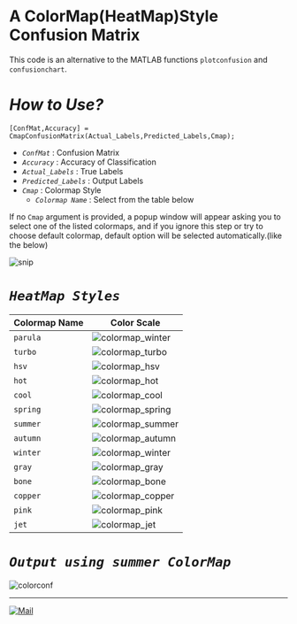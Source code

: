 # A ColorMap(HeatMap)Style Confusion Matrix

This code is an alternative to the MATLAB functions `plotconfusion` and `confusionchart`.


# *How to Use?*
```code
[ConfMat,Accuracy] = CmapConfusionMatrix(Actual_Labels,Predicted_Labels,Cmap);   
```
* *`ConfMat`*   : Confusion Matrix
* *`Accuracy`*  : Accuracy of Classification
* *`Actual_Labels`*  : True Labels
* *`Predicted_Labels`*  : Output Labels
* *`Cmap`*  : Colormap Style
    + *`Colormap Name`* : Select from the table below

If no `Cmap` argument is provided, a popup window will appear asking you to select one of the listed colormaps, and if you ignore this step or try to choose default colormap, default option will be selected automatically.(like the below)

![snip](https://user-images.githubusercontent.com/96732467/201543726-27d7b757-fe9b-4f5d-b394-dd0d859059bb.PNG)


# *`HeatMap Styles`*

|Colormap Name|    Color Scale                                                                             |
|-------------| -------------------------------------------------------------------------------------------|
|   `parula`  | ![colormap_winter](https://nl.mathworks.com/help/matlab/ref/colormap_parula_update17a.png) |
|    `turbo`  | ![colormap_turbo](https://nl.mathworks.com/help/matlab/ref/colormap_turbo.png)             |
|    `hsv`    | ![colormap_hsv](https://nl.mathworks.com/help/matlab/ref/colormap_hsv.png)                 |
|    `hot	` | ![colormap_hot](https://nl.mathworks.com/help/matlab/ref/colormap_hot.png)                 |
|    `cool`   | ![colormap_cool](https://nl.mathworks.com/help/matlab/ref/colormap_cool.png)               |
|    `spring` | ![colormap_spring](https://nl.mathworks.com/help/matlab/ref/colormap_spring.png)           |
|    `summer` | ![colormap_summer](https://nl.mathworks.com/help/matlab/ref/colormap_summer.png)           |
|    `autumn` | ![colormap_autumn](https://nl.mathworks.com/help/matlab/ref/colormap_autumn.png)           |
|    `winter` | ![colormap_winter](https://nl.mathworks.com/help/matlab/ref/colormap_winter.png)           |
|    `gray`   | ![colormap_gray](https://nl.mathworks.com/help/matlab/ref/colormap_gray.png)               |
|    `bone`   | ![colormap_bone](https://nl.mathworks.com/help/matlab/ref/colormap_bone.png)               |
|    `copper` | ![colormap_copper](https://nl.mathworks.com/help/matlab/ref/colormap_copper.png)           |
|    `pink`   | ![colormap_pink](https://nl.mathworks.com/help/matlab/ref/colormap_pink.png)               |
|    `jet`    | ![colormap_jet](https://nl.mathworks.com/help/matlab/ref/colormap_jet.png)                 |

# *`Output using summer ColorMap`*

![colorconf](https://user-images.githubusercontent.com/96732467/201543208-13c06f32-c826-45a2-b94f-6358692fad75.jpg)

------
[![Mail](https://img.shields.io/badge/Gmail-farhaad.abedinzade%40gmail.com-critical?style=flat-square&logo=gmail)]()
